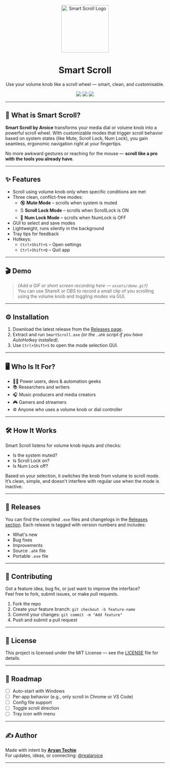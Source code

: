 <p align="center">
  <img src="https://raw.githubusercontent.com/Aryan-Techie/Smart-Scroll/main/assets/logo.png" height="150" alt="Smart Scroll Logo">
</p>

<h1 align="center">Smart Scroll</h1>
<p align="center">Use your volume knob like a scroll wheel — smart, clean, and customisable.</p>

<p align="center">
  <a href="https://github.com/Aryan-Techie/Smart-Scroll/releases"><img src="https://img.shields.io/github/v/release/Aryan-Techie/Smart-Scroll?style=flat-square"></a>
  <a href="https://github.com/Aryan-Techie/Smart-Scroll/stargazers"><img src="https://img.shields.io/github/stars/Aryan-Techie/Smart-Scroll?style=flat-square"></a>
  <a href="https://github.com/Aryan-Techie/Smart-Scroll/issues"><img src="https://img.shields.io/github/issues/Aryan-Techie/Smart-Scroll?style=flat-square"></a>
</p>

---

## 🧠 What is Smart Scroll?

**Smart Scroll by Aroice** transforms your media dial or volume knob into a powerful scroll wheel. With customizable modes that trigger scroll behavior based on system states (like Mute, Scroll Lock, Num Lock), you gain seamless, ergonomic navigation right at your fingertips.

No more awkward gestures or reaching for the mouse — **scroll like a pro with the tools you already have**.

---

## ✨ Features

- Scroll using volume knob only when specific conditions are met
- Three clean, conflict-free modes:
  - 🔇 **Mute Mode** – scrolls when system is muted
  - 🔃 **Scroll Lock Mode** – scrolls when ScrollLock is ON
  - 🔢 **Num Lock Mode** – scrolls when NumLock is OFF
- GUI to select and save modes
- Lightweight, runs silently in the background
- Tray tips for feedback
- Hotkeys:
  - `Ctrl+Shift+S` – Open settings
  - `Ctrl+Shift+Q` – Quit app

---

## 🎬 Demo

> *(Add a GIF or short screen recording here — `assets/demo.gif`)*  
> You can use ShareX or OBS to record a small clip of you scrolling using the volume knob and toggling modes via GUI.

---

## ⚙️ Installation

1. Download the latest release from the [Releases page](https://github.com/Aryan-Techie/Smart-Scroll/releases).
2. Extract and run `SmartScroll.exe` *(or the `.ahk` script if you have AutoHotkey installed)*.
3. Use `Ctrl+Shift+S` to open the mode selection GUI.

---

## 🖥️ Who Is It For?

- 🧑‍💻 Power users, devs & automation geeks
- 📚 Researchers and writers
- 🎧 Music producers and media creators
- 🎮 Gamers and streamers
- ⚙️ Anyone who uses a volume knob or dial controller

---

## 🛠️ How It Works

Smart Scroll listens for volume knob inputs and checks:
- Is the system muted?
- Is Scroll Lock on?
- Is Num Lock off?

Based on your selection, it switches the knob from volume to scroll mode. It’s clean, simple, and doesn't interfere with regular use when the mode is inactive.

---

## 🧾 Releases

You can find the compiled `.exe` files and changelogs in the [Releases section](https://github.com/Aryan-Techie/Smart-Scroll/releases). Each release is tagged with version numbers and includes:
- What's new
- Bug fixes
- Improvements
- Source `.ahk` file
- Portable `.exe` file

---

## 🤝 Contributing

Got a feature idea, bug fix, or just want to improve the interface?  
Feel free to fork, submit issues, or make pull requests.

1. Fork the repo
2. Create your feature branch: `git checkout -b feature-name`
3. Commit your changes: `git commit -m "Add feature"`
4. Push and submit a pull request

---

## 📄 License

This project is licensed under the MIT License — see the [LICENSE](LICENSE) file for details.

---

## 🧭 Roadmap

- [ ] Auto-start with Windows
- [ ] Per-app behavior (e.g., only scroll in Chrome or VS Code)
- [ ] Config file support
- [ ] Toggle scroll direction
- [ ] Tray icon with menu

---

## ✍️ Author

Made with intent by **[Aryan Techie](https://aryan.aroice.in)**  
For updates, ideas, or connecting: [@realaroice](https://x.com/realaroice)

---

